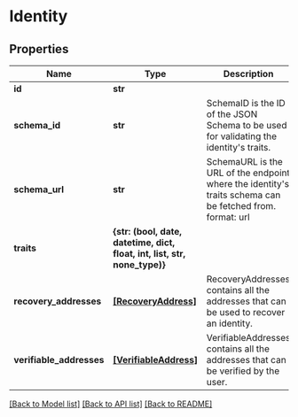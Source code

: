 # Identity


## Properties
Name | Type | Description | Notes
------------ | ------------- | ------------- | -------------
**id** | **str** |  | 
**schema_id** | **str** | SchemaID is the ID of the JSON Schema to be used for validating the identity&#39;s traits. | 
**schema_url** | **str** | SchemaURL is the URL of the endpoint where the identity&#39;s traits schema can be fetched from.  format: url | 
**traits** | **{str: (bool, date, datetime, dict, float, int, list, str, none_type)}** |  | 
**recovery_addresses** | [**[RecoveryAddress]**](RecoveryAddress.md) | RecoveryAddresses contains all the addresses that can be used to recover an identity. | [optional] 
**verifiable_addresses** | [**[VerifiableAddress]**](VerifiableAddress.md) | VerifiableAddresses contains all the addresses that can be verified by the user. | [optional] 

[[Back to Model list]](../README.md#documentation-for-models) [[Back to API list]](../README.md#documentation-for-api-endpoints) [[Back to README]](../README.md)


